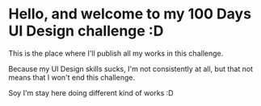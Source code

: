 # Hello, and welcome to my 100 Days UI Design challenge :D

This is the place where I'll publish all my works in this challenge.

Because my UI Design skills sucks, I'm not consistently at all, but that not means that I won't end this challenge.

Soy I'm stay here doing different kind of works :D

